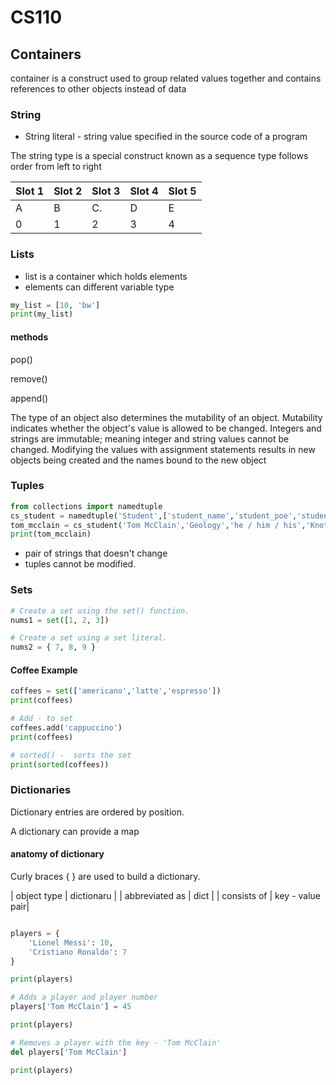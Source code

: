 # CS110

## Containers

container is a construct used to group related values together and contains references to other objects instead of data


### String 
* String literal - string value  specified in the source code of a program 

The string type is a special construct known as a sequence type  follows order from left to right 

| Slot 1 |  Slot 2 | Slot 3 | Slot 4 | Slot 5 |
| ------ | ------| ------ | -------|  -----|
| A      | B     | C.     | D      | E     |
| 0      | 1     | 2      | 3      | 4     |


### Lists

* list is a container which holds elements
* elements can different variable type

```python
my_list = [10, 'bw']
print(my_list)
```

#### methods
pop()

remove()

append()

The type of an object also determines the mutability of an object. Mutability indicates whether the object's value is allowed to be changed. Integers and strings are immutable; meaning integer and string values cannot be changed. Modifying the values with assignment statements results in new objects being created and the names bound to the new object

### Tuples

```python
from collections import namedtuple
cs_student = namedtuple('Student',['student_name','student_poe','student_pronouns','student_interests'])
tom_mcclain = cs_student('Tom McClain','Geology','he / him / his','Knot Tying')
print(tom_mcclain)
```

* pair of strings that doesn't change
* tuples cannot be modified.

### Sets 

```python
# Create a set using the set() function.
nums1 = set([1, 2, 3])

# Create a set using a set literal.
nums2 = { 7, 8, 9 }
```
#### Coffee Example

```python 
coffees = set(['americano','latte','espresso'])
print(coffees)

# Add - to set 
coffees.add('cappuccino')
print(coffees)

# sorted() -  sorts the set
print(sorted(coffees))


```

### Dictionaries

Dictionary entries are ordered by position.

A dictionary can provide a map

#### anatomy of dictionary

Curly braces { } are used to build a dictionary.

| object type    | dictionaru       | 
| abbreviated as | dict            |
| consists of    | key - value pair| 

```python 

players = {
    'Lionel Messi': 10,
    'Cristiano Ronaldo': 7
}

print(players)

# Adds a player and player number
players['Tom McClain'] = 45

print(players)

# Removes a player with the key - 'Tom McClain'
del players['Tom McClain']

print(players)

```